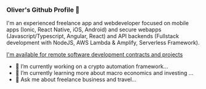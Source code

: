 ### Oliver's Github Profile 👋

I'm an experienced freelance app and webdeveloper focused on mobile apps (Ionic, React Native, iOS, Android) and secure webapps (Javascript/Typescript, Angular, React) and API backends (Fullstack development with NodeJS, AWS Lambda & Amplify, Serverless Framework).

[I'm available for remote software development contracts and projects](https://oliver-kiessler.de)

- 🔭 I’m currently working on a crypto automation framework...
- 🌱 I’m currently learning more about macro economics and investing ...
- 💬 Ask me about freelance business and travel...
